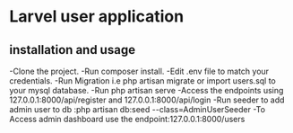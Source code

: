 # Larvel user application
## installation and usage
-Clone the project.
-Run composer install.
-Edit .env file to match your credentials.
-Run Migration i.e php artisan migrate or import users.sql to your mysql database.
-Run php artisan serve
-Access the endpoints using 127.0.0.1:8000/api/register and 127.0.0.1:8000/api/login
-Run seeder to add admin user to db :php artisan db:seed --class=AdminUserSeeder
-To Access admin dashboard use the endpoint:127.0.0.1:8000/users